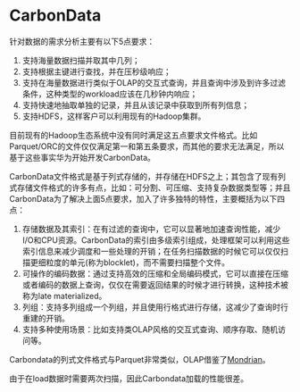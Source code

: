 # CarbonData

针对数据的需求分析主要有以下5点要求：

1. 支持海量数据扫描并取其中几列；
2. 支持根据主键进行查找，并在压秒级响应；
3. 支持在海量数据进行类似于OLAP的交互式查询，并且查询中涉及到许多过滤条件，这种类型的workload应该在几秒钟内响应；
4. 支持快速地抽取单独的记录，并且从该记录中获取到所有列信息；
5. 支持HDFS，这样客户可以利用现有的Hadoop集群。

目前现有的Hadoop生态系统中没有同时满足这五点要求文件格式。比如Parquet/ORC的文件仅仅满足第一和第五条要求，而其他的要求无法满足，所以基于这些事实华为开始开发CarbonData。
  
CarbonData文件格式是基于列式存储的，并存储在HDFS之上；其包含了现有列式存储文件格式的许多有点，比如：可分割、可压缩、支持复杂数据类型等；并且CarbonData为了解决上面5点要求，加入了许多独特的特性，主要概括为以下四点：

1. 存储数据及其索引：在有过滤的查询中，它可以显著地加速查询性能，减少I/O和CPU资源。CarbonData的索引由多级索引组成，处理框架可以利用这些索引信息来减少调度和一些处理的开销；在任务扫描数据的时候它可以仅仅扫描更细粒度的单元(称为blocklet)，而不需要扫描整个文件。
2. 可操作的编码数据：通过支持高效的压缩和全局编码模式，它可以直接在压缩或者编码的数据上查询，仅仅在需要返回结果的时候才进行转换，这种技术被称为late materialized。
3. 列组：支持多列组成一个列组，并且使用行格式进行存储，这减少了查询时行重建的开销。
4. 支持多种使用场景：比如支持类OLAP风格的交互式查询、顺序存取、随机访问等。

 
Carbondata的列式文件格式与Parquet非常类似，OLAP借鉴了[Mondrian](http://community.pentaho.com/projects/mondrian/)。

由于在load数据时需要两次扫描，因此Carbondata加载的性能很差。


